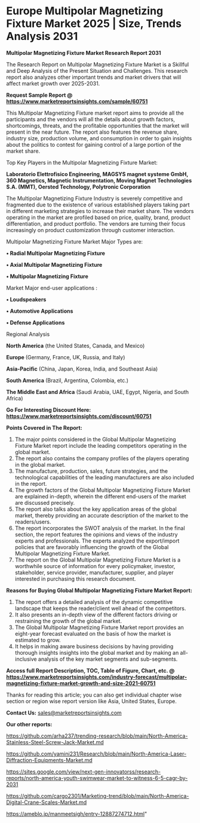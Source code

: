 # Europe Multipolar Magnetizing Fixture Market 2025 | Size, Trends Analysis 2031

<strong>Multipolar Magnetizing Fixture Market Research Report 2031</strong>

The Research Report on Multipolar Magnetizing Fixture Market is a Skillful and Deep Analysis of the Present Situation and Challenges. This research report also analyzes other important trends and market drivers that will affect market growth over 2025-2031.

<strong>Request Sample Report @ <a href=https://www.marketreportsinsights.com/sample/60751>https://www.marketreportsinsights.com/sample/60751</a></strong>

This Multipolar Magnetizing Fixture market report aims to provide all the participants and the vendors will all the details about growth factors, shortcomings, threats, and the profitable opportunities that the market will present in the near future. The report also features the revenue share, industry size, production volume, and consumption in order to gain insights about the politics to contest for gaining control of a large portion of the market share.

Top Key Players in the Multipolar Magnetizing Fixture Market:

<strong>Laboratorio Elettrofisico Engineering, MAGSYS magnet systeme GmbH, 360 Magnetics, Magnetic Instrumentation, Moving Magnet Technologies S.A. (MMT), Oersted Technology, Polytronic Corporation</strong>

The Multipolar Magnetizing Fixture Industry is severely competitive and fragmented due to the existence of various established players taking part in different marketing strategies to increase their market share. The vendors operating in the market are profiled based on price, quality, brand, product differentiation, and product portfolio. The vendors are turning their focus increasingly on product customization through customer interaction.

Multipolar Magnetizing Fixture Market Major Types are:

<strong>• Radial Multipolar Magnetizing Fixture

• Axial Multipolar Magnetizing Fixture

• Multipolar Magnetizing Fixture</strong>

Market Major end-user applications :

<strong>• Loudspeakers

• Automotive Applications

• Defense Applications</strong>

Regional Analysis

</u><strong><b>North America</b></strong> (the United States, Canada, and Mexico)

<strong><b>Europe </b></strong>(Germany, France, UK, Russia, and Italy)

<strong><b>Asia-Pacific</b></strong> (China, Japan, Korea, India, and Southeast Asia)

<strong><b>South America</b></strong> (Brazil, Argentina, Colombia, etc.)

<strong><b>The Middle East and Africa</b></strong> (Saudi Arabia, UAE, Egypt, Nigeria, and South Africa)

<strong>Go For Interesting Discount Here: <a href=https://www.marketreportsinsights.com/discount/60751>https://www.marketreportsinsights.com/discount/60751</a></strong>

<strong>Points Covered in The Report:</strong>
<ol>
  <li>The major points considered in the Global Multipolar Magnetizing Fixture Market report include the leading competitors operating in the global market.</li>
  <li>The report also contains the company profiles of the players operating in the global market.</li>
  <li>The manufacture, production, sales, future strategies, and the technological capabilities of the leading manufacturers are also included in the report.</li>
  <li>The growth factors of the Global Multipolar Magnetizing Fixture Market are explained in-depth, wherein the different end-users of the market are discussed precisely.</li>
  <li>The report also talks about the key application areas of the global market, thereby providing an accurate description of the market to the readers/users.</li>
  <li>The report incorporates the SWOT analysis of the market. In the final section, the report features the opinions and views of the industry experts and professionals. The experts analyzed the export/import policies that are favorably influencing the growth of the Global Multipolar Magnetizing Fixture Market.</li>
  <li>The report on the Global Multipolar Magnetizing Fixture Market is a worthwhile source of information for every policymaker, investor, stakeholder, service provider, manufacturer, supplier, and player interested in purchasing this research document.</li>
</ol>
<strong>Reasons for Buying Global Multipolar Magnetizing Fixture Market Report:</strong>

<ol>
  <li>The report offers a detailed analysis of the dynamic competitive landscape that keeps the reader/client well ahead of the competitors.</li>
  <li>It also presents an in-depth view of the different factors driving or restraining the growth of the global market.</li>
  <li>The Global Multipolar Magnetizing Fixture Market report provides an eight-year forecast evaluated on the basis of how the market is estimated to grow.</li>
  <li>It helps in making aware business decisions by having providing thorough insights insights into the global market and by making an all-inclusive analysis of the key market segments and sub-segments.</li>
</ol>
<strong>Access full Report Description, TOC, Table of Figure, Chart, etc. @ <a href=https://www.marketreportsinsights.com/industry-forecast/multipolar-magnetizing-fixture-market-growth-and-size-2021-60751>https://www.marketreportsinsights.com/industry-forecast/multipolar-magnetizing-fixture-market-growth-and-size-2021-60751</a></strong>


Thanks for reading this article; you can also get individual chapter wise section or region wise report version like Asia, United States, Europe.

<strong>Contact Us:</strong>
sales@marketreportsinsights.com

<strong>Our other reports:</strong>

<a href=https://github.com/arha237/trending-research/blob/main/North-America-Stainless-Steel-Screw-Jack-Market.md>https://github.com/arha237/trending-research/blob/main/North-America-Stainless-Steel-Screw-Jack-Market.md</a>

<a href=https://github.com/yamini231/Research/blob/main/North-America-Laser-Diffraction-Equipments-Market.md>https://github.com/yamini231/Research/blob/main/North-America-Laser-Diffraction-Equipments-Market.md</a>

<a href=https://sites.google.com/view/next-gen-innovatorss/research-reports/north-america-youth-swimwear-market-to-witness-6-5-cagr-by-2031>https://sites.google.com/view/next-gen-innovatorss/research-reports/north-america-youth-swimwear-market-to-witness-6-5-cagr-by-2031</a>

<a href=https://github.com/cargo2301/Marketing-trend/blob/main/North-America-Digital-Crane-Scales-Market.md>https://github.com/cargo2301/Marketing-trend/blob/main/North-America-Digital-Crane-Scales-Market.md</a>

<a href=https://ameblo.jp/manmeetsigh/entry-12887274712.html>https://ameblo.jp/manmeetsigh/entry-12887274712.html</a>"
